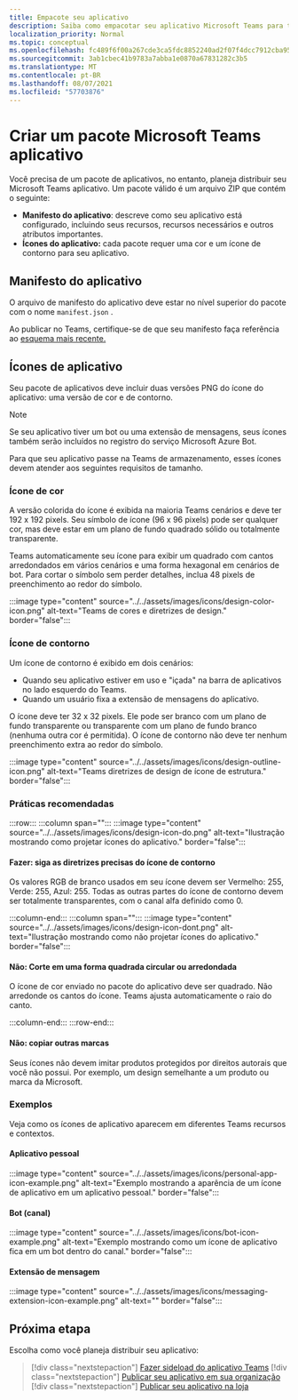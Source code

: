```yaml
---
title: Empacote seu aplicativo
description: Saiba como empacotar seu aplicativo Microsoft Teams para testar, carregar e armazenar publicação.
localization_priority: Normal
ms.topic: conceptual
ms.openlocfilehash: fc489f6f00a267cde3ca5fdc8852240ad2f07f4dcc7912cba9550728fdcd9402
ms.sourcegitcommit: 3ab1cbec41b9783a7abba1e0870a67831282c3b5
ms.translationtype: MT
ms.contentlocale: pt-BR
ms.lasthandoff: 08/07/2021
ms.locfileid: "57703876"
---
```

# <a name="create-a-microsoft-teams-app-package"></a>Criar um pacote Microsoft Teams aplicativo

Você precisa de um pacote de aplicativos, no entanto, planeja distribuir seu Microsoft Teams aplicativo. Um pacote válido é um arquivo ZIP que contém o seguinte:

* **Manifesto do aplicativo**: descreve como seu aplicativo está configurado, incluindo seus recursos, recursos necessários e outros atributos importantes.
* **Ícones do aplicativo:** cada pacote requer uma cor e um ícone de contorno para seu aplicativo.

## <a name="app-manifest"></a>Manifesto do aplicativo

O arquivo de manifesto do aplicativo deve estar no nível superior do pacote com o nome `manifest.json` . 

Ao publicar no Teams, certifique-se de que seu manifesto faça referência ao [esquema mais recente.](~/resources/schema/manifest-schema.md)

## <a name="app-icons"></a>Ícones de aplicativo

Seu pacote de aplicativos deve incluir duas versões PNG do ícone do aplicativo: uma versão de cor e de contorno.

> [!Note]
> Se seu aplicativo tiver um bot ou uma extensão de mensagens, seus ícones também serão incluídos no registro do serviço Microsoft Azure Bot.

Para que seu aplicativo passe na Teams de armazenamento, esses ícones devem atender aos seguintes requisitos de tamanho.

### <a name="color-icon"></a>Ícone de cor

A versão colorida do ícone é exibida na maioria Teams cenários e deve ter 192 x 192 pixels. Seu símbolo de ícone (96 x 96 pixels) pode ser qualquer cor, mas deve estar em um plano de fundo quadrado sólido ou totalmente transparente.

Teams automaticamente seu ícone para exibir um quadrado com cantos arredondados em vários cenários e uma forma hexagonal em cenários de bot. Para cortar o símbolo sem perder detalhes, inclua 48 pixels de preenchimento ao redor do símbolo.

:::image type="content" source="../../assets/images/icons/design-color-icon.png" alt-text="Teams de cores e diretrizes de design." border="false":::

### <a name="outline-icon"></a>Ícone de contorno

Um ícone de contorno é exibido em dois cenários:

* Quando seu aplicativo estiver em uso e "içada" na barra de aplicativos no lado esquerdo do Teams.
* Quando um usuário fixa a extensão de mensagens do aplicativo.

O ícone deve ter 32 x 32 pixels. Ele pode ser branco com um plano de fundo transparente ou transparente com um plano de fundo branco (nenhuma outra cor é permitida). O ícone de contorno não deve ter nenhum preenchimento extra ao redor do símbolo.

:::image type="content" source="../../assets/images/icons/design-outline-icon.png" alt-text="Teams diretrizes de design de ícone de estrutura." border="false":::

### <a name="best-practices"></a>Práticas recomendadas

:::row:::
   :::column span="":::
:::image type="content" source="../../assets/images/icons/design-icon-do.png" alt-text="Ilustração mostrando como projetar ícones do aplicativo." border="false":::

#### <a name="do-follow-the-precise-outline-icon-guidelines"></a>Fazer: siga as diretrizes precisas do ícone de contorno

Os valores RGB de branco usados em seu ícone devem ser Vermelho: 255, Verde: 255, Azul: 255. Todas as outras partes do ícone de contorno devem ser totalmente transparentes, com o canal alfa definido como 0.

   :::column-end:::
   :::column span="":::
:::image type="content" source="../../assets/images/icons/design-icon-dont.png" alt-text="Ilustração mostrando como não projetar ícones do aplicativo." border="false":::

#### <a name="dont-crop-in-a-circular-or-rounded-square-shape"></a>Não: Corte em uma forma quadrada circular ou arredondada

O ícone de cor enviado no pacote do aplicativo deve ser quadrado. Não arredonde os cantos do ícone. Teams ajusta automaticamente o raio do canto.

   :::column-end:::
:::row-end:::

#### <a name="dont-copy-other-brands"></a>Não: copiar outras marcas

Seus ícones não devem imitar produtos protegidos por direitos autorais que você não possui. Por exemplo, um design semelhante a um produto ou marca da Microsoft.

### <a name="examples"></a>Exemplos

Veja como os ícones de aplicativo aparecem em diferentes Teams recursos e contextos.

#### <a name="personal-app"></a>Aplicativo pessoal

:::image type="content" source="../../assets/images/icons/personal-app-icon-example.png" alt-text="Exemplo mostrando a aparência de um ícone de aplicativo em um aplicativo pessoal." border="false":::

#### <a name="bot-channel"></a>Bot (canal)

:::image type="content" source="../../assets/images/icons/bot-icon-example.png" alt-text="Exemplo mostrando como um ícone de aplicativo fica em um bot dentro do canal." border="false":::

#### <a name="messaging-extension"></a>Extensão de mensagem

:::image type="content" source="../../assets/images/icons/messaging-extension-icon-example.png" alt-text="<texto alt>" border="false":::

## <a name="next-step"></a>Próxima etapa

Escolha como você planeja distribuir seu aplicativo:

> [!div class="nextstepaction"]
> [Fazer sideload do aplicativo Teams](~/concepts/deploy-and-publish/apps-upload.md)
> [!div class="nextstepaction"]
> [Publicar seu aplicativo em sua organização](/MicrosoftTeams/tenant-apps-catalog-teams?toc=/microsoftteams/platform/toc.json&bc=/MicrosoftTeams/breadcrumb/toc.json)
> [!div class="nextstepaction"]
> [Publicar seu aplicativo na loja](~/concepts/deploy-and-publish/appsource/publish.md)
